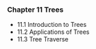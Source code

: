 ### Chapter 11 Trees

+ 11.1 Introduction to Trees
+ 11.2 Applications of Trees
+ 11.3 Tree Traverse
